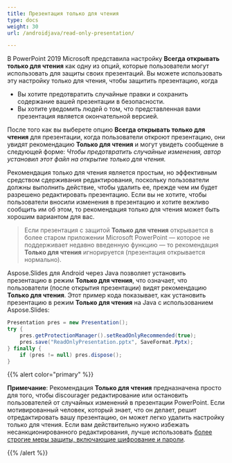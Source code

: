 ```yaml
---
title: Презентация только для чтения
type: docs
weight: 30
url: /androidjava/read-only-presentation/

---
```


В PowerPoint 2019 Microsoft представила настройку **Всегда открывать только для чтения** как одну из опций, которые пользователи могут использовать для защиты своих презентаций. Вы можете использовать эту настройку только для чтения, чтобы защитить презентацию, когда

- Вы хотите предотвратить случайные правки и сохранить содержание вашей презентации в безопасности.
- Вы хотите уведомить людей о том, что представленная вами презентация является окончательной версией.

После того как вы выберете опцию **Всегда открывать только для чтения** для презентации, когда пользователи откроют презентацию, они увидят рекомендацию **Только для чтения** и могут увидеть сообщение в следующей форме: *Чтобы предотвратить случайные изменения, автор установил этот файл на открытие только для чтения.*

Рекомендация только для чтения является простым, но эффективным средством сдерживания редактирования, поскольку пользователи должны выполнить действие, чтобы удалить ее, прежде чем им будет разрешено редактировать презентацию. Если вы не хотите, чтобы пользователи вносили изменения в презентацию и хотите вежливо сообщить им об этом, то рекомендация только для чтения может быть хорошим вариантом для вас.

> Если презентация с защитой **Только для чтения** открывается в более старом приложении Microsoft PowerPoint — которое не поддерживает недавно введенную функцию — то рекомендация **Только для чтения** игнорируется (презентация открывается нормально).

Aspose.Slides для Android через Java позволяет установить презентацию в режим **Только для чтения**, что означает, что пользователи (после открытия презентации) видят рекомендацию **Только для чтения**. Этот пример кода показывает, как установить презентацию в режим **Только для чтения** на Java с использованием Aspose.Slides:

```java
Presentation pres = new Presentation();
try {
    pres.getProtectionManager().setReadOnlyRecommended(true);
    pres.save("ReadOnlyPresentation.pptx", SaveFormat.Pptx);
} finally {
    if (pres != null) pres.dispose();
}
```

{{% alert color="primary" %}} 

**Примечание**: Рекомендация **Только для чтения** предназначена просто для того, чтобы discourager редактирование или остановить пользователей от случайных изменений в презентации PowerPoint. Если мотивированный человек, который знает, что он делает, решит отредактировать вашу презентацию, он может легко удалить настройку только для чтения. Если вам действительно нужно избежать несанкционированного редактирования, лучше использовать [более строгие меры защиты, включающие шифрование и пароли](https://docs.aspose.com/slides/androidjava/password-protected-presentation/).

{{% /alert %}} 